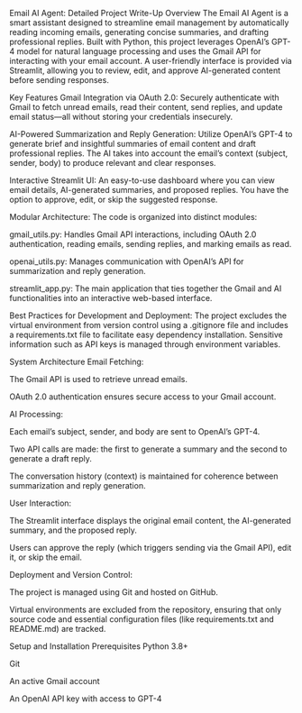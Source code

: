 Email AI Agent: Detailed Project Write-Up
Overview
The Email AI Agent is a smart assistant designed to streamline email management by automatically reading incoming emails, generating concise summaries, and drafting professional replies. Built with Python, this project leverages OpenAI’s GPT-4 model for natural language processing and uses the Gmail API for interacting with your email account. A user-friendly interface is provided via Streamlit, allowing you to review, edit, and approve AI-generated content before sending responses.

Key Features
Gmail Integration via OAuth 2.0:
Securely authenticate with Gmail to fetch unread emails, read their content, send replies, and update email status—all without storing your credentials insecurely.

AI-Powered Summarization and Reply Generation:
Utilize OpenAI’s GPT-4 to generate brief and insightful summaries of email content and draft professional replies. The AI takes into account the email’s context (subject, sender, body) to produce relevant and clear responses.

Interactive Streamlit UI:
An easy-to-use dashboard where you can view email details, AI-generated summaries, and proposed replies. You have the option to approve, edit, or skip the suggested response.

Modular Architecture:
The code is organized into distinct modules:

gmail_utils.py: Handles Gmail API interactions, including OAuth 2.0 authentication, reading emails, sending replies, and marking emails as read.

openai_utils.py: Manages communication with OpenAI’s API for summarization and reply generation.

streamlit_app.py: The main application that ties together the Gmail and AI functionalities into an interactive web-based interface.

Best Practices for Development and Deployment:
The project excludes the virtual environment from version control using a .gitignore file and includes a requirements.txt file to facilitate easy dependency installation. Sensitive information such as API keys is managed through environment variables.

System Architecture
Email Fetching:

The Gmail API is used to retrieve unread emails.

OAuth 2.0 authentication ensures secure access to your Gmail account.

AI Processing:

Each email’s subject, sender, and body are sent to OpenAI’s GPT-4.

Two API calls are made: the first to generate a summary and the second to generate a draft reply.

The conversation history (context) is maintained for coherence between summarization and reply generation.

User Interaction:

The Streamlit interface displays the original email content, the AI-generated summary, and the proposed reply.

Users can approve the reply (which triggers sending via the Gmail API), edit it, or skip the email.

Deployment and Version Control:

The project is managed using Git and hosted on GitHub.

Virtual environments are excluded from the repository, ensuring that only source code and essential configuration files (like requirements.txt and README.md) are tracked.

Setup and Installation
Prerequisites
Python 3.8+

Git

An active Gmail account

An OpenAI API key with access to GPT-4
